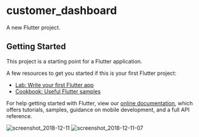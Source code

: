 # customer_dashboard

A new Flutter project.

## Getting Started

This project is a starting point for a Flutter application.

A few resources to get you started if this is your first Flutter project:

- [Lab: Write your first Flutter app](https://flutter.io/docs/get-started/codelab)
- [Cookbook: Useful Flutter samples](https://flutter.io/docs/cookbook)

For help getting started with Flutter, view our 
[online documentation](https://flutter.io/docs), which offers tutorials, 
samples, guidance on mobile development, and a full API reference.

![screenshot_2018-12-11](https://user-images.githubusercontent.com/10198143/49773942-1e59a000-fd19-11e8-856e-65b56709be83.png)
![screenshot_2018-12-11-07](https://user-images.githubusercontent.com/10198143/49773943-1ef23680-fd19-11e8-94e4-c4862767c207.png)
